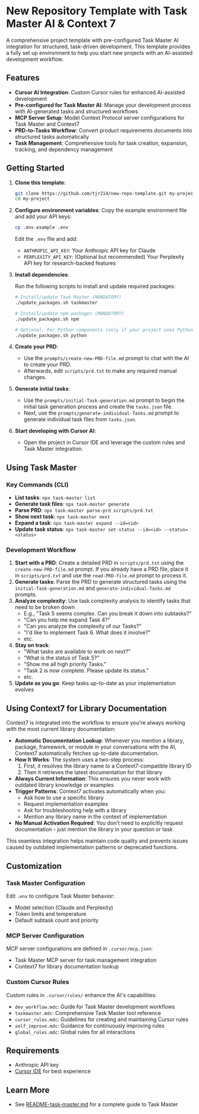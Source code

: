 # New Repository Template with Task Master AI & Context 7

A comprehensive project template with pre-configured Task Master AI integration for structured, task-driven development. This template provides a fully set up environment to help you start new projects with an AI-assisted development workflow.

## Features

- **Cursor AI Integration**: Custom Cursor rules for enhanced AI-assisted development
- **Pre-configured for Task Master AI**: Manage your development process with AI-generated tasks and structured workflows
- **MCP Server Setup**: Model Context Protocol server configurations for Task Master and Context7
- **PRD-to-Tasks Workflow**: Convert product requirements documents into structured tasks automatically
- **Task Management**: Comprehensive tools for task creation, expansion, tracking, and dependency management

## Getting Started

1. **Clone this template**:

   ```bash
   git clone https://github.com/tjr214/new-repo-template.git my-project
   cd my-project
   ```

2. **Configure environment variables**:
   Copy the example environment file and add your API keys:

   ```bash
   cp .env.example .env
   ```

   Edit the `.env` file and add:

   - `ANTHROPIC_API_KEY`: Your Anthropic API key for Claude
   - `PERPLEXITY_API_KEY`: (Optional but recommended) Your Perplexity API key for research-backed features

3. **Install dependencies**:

   Run the following scripts to install and update required packages:

   ```bash
   # Install/update Task Master (MANDATORY)
   ./update_packages.sh taskmaster

   # Install/update npm packages (MANDATORY)
   ./update_packages.sh npm

   # Optional: For Python components (only if your project uses Python)
   ./update_packages.sh python
   ```

4. **Create your PRD**:

   - Use the `prompts/create-new-PRD-file.md` prompt to chat with the AI to create your PRD.
   - Afterwards, edit `scripts/prd.txt` to make any required manual changes.

5. **Generate initial tasks**:

   - Use the `prompts/initial-Task-generation.md` prompt to begin the initial task generation process and create the `tasks.json` file.
   - Next, use the `prompts/generate-individual-Tasks.md` prompt to generate individual task files from `tasks.json`.

6. **Start developing with Cursor AI**:
   - Open the project in Cursor IDE and leverage the custom rules and Task Master integration.

## Using Task Master

### Key Commands (CLI)

- **List tasks**: `npx task-master list`
- **Generate task files**: `npx task-master generate`
- **Parse PRD**: `npx task-master parse-prd scripts/prd.txt`
- **Show next task**: `npx task-master next`
- **Expand a task**: `npx task-master expand --id=<id>`
- **Update task status**: `npx task-master set-status --id=<id> --status=<status>`

### Development Workflow

1. **Start with a PRD**: Create a detailed PRD in `scripts/prd.txt` using the `create-new-PRD-file.md` prompt. If you already have a PRD file, place it in `scripts/prd.txt` and use the `read-PRD-file.md` prompt to process it.
2. **Generate tasks**: Parse the PRD to generate structured tasks using the `initial-Task-generation.md` and `generate-individual-Tasks.md` prompts.
3. **Analyze complexity**: Use task complexity analysis to identify tasks that need to be broken down
   - E.g., "Task 5 seems complex. Can you break it down into subtasks?"
   - "Can you help me expand Task 4?"
   - "Can you analyze the complexity of our Tasks?"
   - "I'd like to implement Task 6. What does it involve?"
   - etc.
4. **Stay on track**:
   - "What tasks are available to work on next?"
   - "What is the status of Task 5?"
   - "Show me all high priority Tasks."
   - "Task 2 is now complete. Please update its status."
   - etc.
5. **Update as you go**: Keep tasks up-to-date as your implementation evolves

## Using Context7 for Library Documentation

Context7 is integrated into the workflow to ensure you're always working with the most current library documentation:

- **Automatic Documentation Lookup**: Whenever you mention a library, package, framework, or module in your conversations with the AI, Context7 automatically fetches up-to-date documentation.
- **How It Works**: The system uses a two-step process:
  1. First, it resolves the library name to a Context7-compatible library ID
  2. Then it retrieves the latest documentation for that library
- **Always Current Information**: This ensures you never work with outdated library knowledge or examples
- **Trigger Patterns**: Context7 activates automatically when you:
  - Ask how to use a specific library
  - Request implementation examples
  - Ask for troubleshooting help with a library
  - Mention any library name in the context of implementation
- **No Manual Activation Required**: You don't need to explicitly request documentation - just mention the library in your question or task

This seamless integration helps maintain code quality and prevents issues caused by outdated implementation patterns or deprecated functions.

## Customization

### Task Master Configuration

Edit `.env` to configure Task Master behavior:

- Model selection (Claude and Perplexity)
- Token limits and temperature
- Default subtask count and priority

### MCP Server Configuration

MCP server configurations are defined in `.cursor/mcp.json`:

- Task Master MCP server for task management integration
- Context7 for library documentation lookup

### Custom Cursor Rules

Custom rules in `.cursor/rules/` enhance the AI's capabilities:

- `dev_workflow.mdc`: Guide for Task Master development workflows
- `taskmaster.mdc`: Comprehensive Task Master tool reference
- `cursor_rules.mdc`: Guidelines for creating and maintaining Cursor rules
- `self_improve.mdc`: Guidance for continuously improving rules
- `global_rules.mdc`: Global rules for all interactions

## Requirements

- Anthropic API key
- [Cursor IDE](https://cursor.sh/) for best experience

## Learn More

- See [README-task-master.md](README-task-master.md) for a complete guide to Task Master
